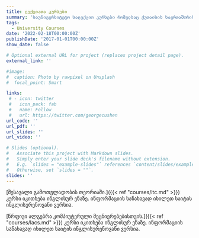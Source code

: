```yaml
---
title: ლექციათა კურსები
summary: 'საუნივერსიტეტო სალექციო კურსები რომელსაც ქუთაისის საერთაშორისო უნივერსიტეტში ვასწავლი.'
tags:
  - University Courses
date: '2022-02-18T00:00:00Z'
publishDate: '2017-01-01T00:00:00Z'
show_date: false

# Optional external URL for project (replaces project detail page).
external_link: ''

#image:
#  caption: Photo by rawpixel on Unsplash
#  focal_point: Smart

links:
 # - icon: twitter
 #   icon_pack: fab
 #   name: Follow
 #   url: https://twitter.com/georgecushen
url_code: ''
url_pdf: ''
url_slides: ''
url_video: ''

# Slides (optional).
#   Associate this project with Markdown slides.
#   Simply enter your slide deck's filename without extension.
#   E.g. `slides = "example-slides"` references `content/slides/example-slides.md`.
#   Otherwise, set `slides = ""`.
slides: ''
---
```

 
[შესავალი გამოთვლადობის თეორიაში.]({{< ref "courses/itc.md" >}}) 
კურსი იკითხება ინგლისურ ენაზე. ინფორმაციის სანახავად იხილეთ საიტის ინგლისურენოვანი ვერსია.

[წრფივი ალგებრა კომპიუტერული მეცნიერებებისთვის.]({{< ref "courses/lacs.md" >}}) კურსი იკითხება ინგლისურ ენაზე. ინფორმაციის სანახავად იხილეთ საიტის ინგლისურენოვანი ვერსია.


